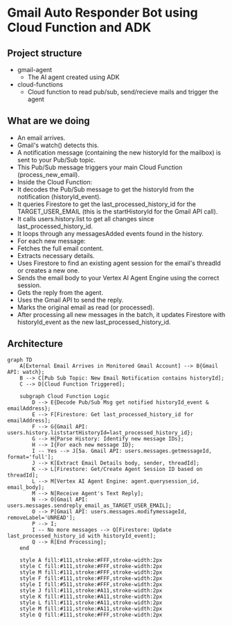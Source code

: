 # Gmail Auto Responder Bot using Cloud Function and ADK

## Project structure
- gmail-agent
  - The AI agent created using ADK
- cloud-functions
  - Cloud function to read pub/sub, send/recieve mails and trigger the agent

## What are we doing

- An email arrives.
- Gmail's watch() detects this.
- A notification message (containing the new historyId for the mailbox) is sent to your Pub/Sub topic.
- This Pub/Sub message triggers your main Cloud Function (process_new_email).
- Inside the Cloud Function:
- It decodes the Pub/Sub message to get the historyId from the notification (historyId_event).
- It queries Firestore to get the last_processed_history_id for the TARGET_USER_EMAIL (this is the startHistoryId for the Gmail API call).
- It calls users.history.list to get all changes since last_processed_history_id.
- It loops through any messagesAdded events found in the history.
- For each new message:
- Fetches the full email content.
- Extracts necessary details.
- Uses Firestore to find an existing agent session for the email's threadId or creates a new one.
- Sends the email body to your Vertex AI Agent Engine using the correct session.
- Gets the reply from the agent.
- Uses the Gmail API to send the reply.
- Marks the original email as read (or processed).
- After processing all new messages in the batch, it updates Firestore with historyId_event as the new last_processed_history_id.


## Architecture

```mermaid
graph TD
    A[External Email Arrives in Monitored Gmail Account] --> B{Gmail API: watch};
    B --> C[Pub Sub Topic: New Email Notification contains historyId];
    C --> D[Cloud Function Triggered];

    subgraph Cloud Function Logic
        D --> E{Decode Pub/Sub Msg get notified historyId_event & emailAddress};
        E --> F[Firestore: Get last_processed_history_id for emailAddress];
        F --> G{Gmail API: users.history.liststartHistoryId=last_processed_history_id};
        G --> H{Parse History: Identify new message IDs};
        H --> I{For each new message ID};
        I -- Yes --> J[5a. Gmail API: users.messages.getmessageId, format='full'];
        J --> K[Extract Email Details body, sender, threadId];
        K --> L[Firestore: Get/Create Agent Session ID based on threadId];
        L --> M[Vertex AI Agent Engine: agent.querysession_id, email_body];
        M --> N[Receive Agent's Text Reply];
        N --> O[Gmail API: users.messages.sendreply_email_as_TARGET_USER_EMAIL];
        O --> P[Gmail API: users.messages.modifymessageId, removeLabel='UNREAD'];
        P --> I;  
        I -- No more messages --> Q[Firestore: Update last_processed_history_id with historyId_event];
        Q --> R[End Processing];
    end

    style A fill:#111,stroke:#FFF,stroke-width:2px
    style C fill:#111,stroke:#FFF,stroke-width:2px
    style M fill:#111,stroke:#FFF,stroke-width:2px
    style F fill:#111,stroke:#FFF,stroke-width:2px
    style I fill:#511,stroke:#FFF,stroke-width:2px
    style J fill:#111,stroke:#A11,stroke-width:2px
    style K fill:#111,stroke:#A11,stroke-width:2px
    style L fill:#111,stroke:#A11,stroke-width:2px
    style M fill:#111,stroke:#A11,stroke-width:2px
    style Q fill:#111,stroke:#FFF,stroke-width:2px
```
